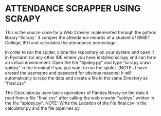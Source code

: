 <h1>ATTENDANCE SCRAPPER USING SCRAPY</h1>

This is the source code for a Web Crawler implemented through the python library 'Scrapy'. It scrapes the attendance records of a student of BMIET College, IPU and calculates the attendance percentage.


In order to run the spider, clone this repository on your system and open it in Pycharm (or any other IDE where you have installed scrapy and can form an virtual environment. Open the file "Spidey.py" and type "scrapy crawl spidyy" in the terminal if you just want to run the spider. (NOTE : I have erased the username and password for obvious reasons) It will automatically scrape the data and create a file in the same Directory as "final.csv"


The Calculator.py uses basic operations of Pandas library on the data it read from a file "final.csv" after calling the web crawler "spidyy" written in the file "spidey.py".
NOTE: Write the Location of the file final.csv in the calculator.py and the file pipelines.py
